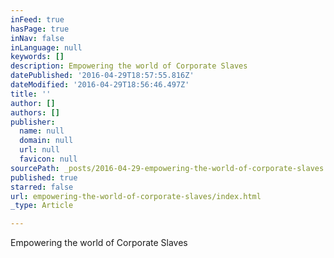 ```yaml
---
inFeed: true
hasPage: true
inNav: false
inLanguage: null
keywords: []
description: Empowering the world of Corporate Slaves
datePublished: '2016-04-29T18:57:55.816Z'
dateModified: '2016-04-29T18:56:46.497Z'
title: ''
author: []
authors: []
publisher:
  name: null
  domain: null
  url: null
  favicon: null
sourcePath: _posts/2016-04-29-empowering-the-world-of-corporate-slaves.md
published: true
starred: false
url: empowering-the-world-of-corporate-slaves/index.html
_type: Article

---
```

Empowering the world of Corporate Slaves